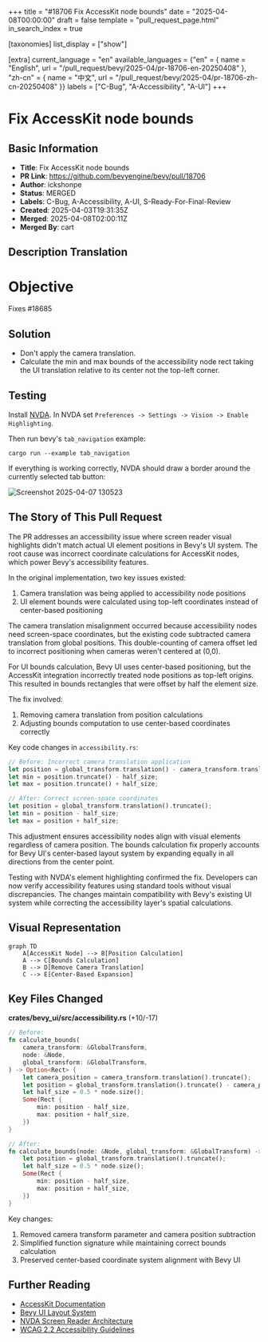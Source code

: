+++
title = "#18706 Fix AccessKit node bounds"
date = "2025-04-08T00:00:00"
draft = false
template = "pull_request_page.html"
in_search_index = true

[taxonomies]
list_display = ["show"]

[extra]
current_language = "en"
available_languages = {"en" = { name = "English", url = "/pull_request/bevy/2025-04/pr-18706-en-20250408" }, "zh-cn" = { name = "中文", url = "/pull_request/bevy/2025-04/pr-18706-zh-cn-20250408" }}
labels = ["C-Bug", "A-Accessibility", "A-UI"]
+++

# Fix AccessKit node bounds

## Basic Information
- **Title**: Fix AccessKit node bounds 
- **PR Link**: https://github.com/bevyengine/bevy/pull/18706
- **Author**: ickshonpe
- **Status**: MERGED
- **Labels**: C-Bug, A-Accessibility, A-UI, S-Ready-For-Final-Review
- **Created**: 2025-04-03T19:31:35Z
- **Merged**: 2025-04-08T02:00:11Z
- **Merged By**: cart

## Description Translation
# Objective

Fixes #18685

## Solution

* Don't apply the camera translation.
* Calculate the min and max bounds of the accessibility node rect taking the UI translation relative to its center not the top-left corner.

## Testing

Install [NVDA](https://www.nvaccess.org/). In NVDA set `Preferences -> Settings -> Vision -> Enable Highlighting`. 

Then run bevy's `tab_navigation` example:
```
cargo run --example tab_navigation
```
If everything is working correctly, NVDA should draw a border around the currently selected tab button:

![Screenshot 2025-04-07 130523](https://github.com/user-attachments/assets/07d9a795-5d55-4b61-9602-2e8917020245)

## The Story of This Pull Request

The PR addresses an accessibility issue where screen reader visual highlights didn't match actual UI element positions in Bevy's UI system. The root cause was incorrect coordinate calculations for AccessKit nodes, which power Bevy's accessibility features.

In the original implementation, two key issues existed:
1. Camera translation was being applied to accessibility node positions
2. UI element bounds were calculated using top-left coordinates instead of center-based positioning

The camera translation misalignment occurred because accessibility nodes need screen-space coordinates, but the existing code subtracted camera translation from global positions. This double-counting of camera offset led to incorrect positioning when cameras weren't centered at (0,0).

For UI bounds calculation, Bevy UI uses center-based positioning, but the AccessKit integration incorrectly treated node positions as top-left origins. This resulted in bounds rectangles that were offset by half the element size.

The fix involved:
1. Removing camera translation from position calculations
2. Adjusting bounds computation to use center-based coordinates correctly

Key code changes in `accessibility.rs`:
```rust
// Before: Incorrect camera translation application
let position = global_transform.translation() - camera_transform.translation();
let min = position.truncate() - half_size;
let max = position.truncate() + half_size;

// After: Correct screen-space coordinates
let position = global_transform.translation().truncate();
let min = position - half_size;
let max = position + half_size;
```

This adjustment ensures accessibility nodes align with visual elements regardless of camera position. The bounds calculation fix properly accounts for Bevy UI's center-based layout system by expanding equally in all directions from the center point.

Testing with NVDA's element highlighting confirmed the fix. Developers can now verify accessibility features using standard tools without visual discrepancies. The changes maintain compatibility with Bevy's existing UI system while correcting the accessibility layer's spatial calculations.

## Visual Representation

```mermaid
graph TD
    A[AccessKit Node] --> B[Position Calculation]
    A --> C[Bounds Calculation]
    B --> D[Remove Camera Translation]
    C --> E[Center-Based Expansion]
```

## Key Files Changed

**crates/bevy_ui/src/accessibility.rs** (+10/-17)
```rust
// Before:
fn calculate_bounds(
    camera_transform: &GlobalTransform,
    node: &Node,
    global_transform: &GlobalTransform,
) -> Option<Rect> {
    let camera_position = camera_transform.translation().truncate();
    let position = global_transform.translation().truncate() - camera_position;
    let half_size = 0.5 * node.size();
    Some(Rect {
        min: position - half_size,
        max: position + half_size,
    })
}

// After:
fn calculate_bounds(node: &Node, global_transform: &GlobalTransform) -> Option<Rect> {
    let position = global_transform.translation().truncate();
    let half_size = 0.5 * node.size();
    Some(Rect {
        min: position - half_size,
        max: position + half_size,
    })
}
```

Key changes:
1. Removed camera transform parameter and camera position subtraction
2. Simplified function signature while maintaining correct bounds calculation
3. Preserved center-based coordinate system alignment with Bevy UI

## Further Reading

- [AccessKit Documentation](https://accesskit.dev/)
- [Bevy UI Layout System](https://bevyengine.org/learn/book/features/ui/)
- [NVDA Screen Reader Architecture](https://www.nvaccess.org/files/nvda/documentation/developerGuide.html)
- [WCAG 2.2 Accessibility Guidelines](https://www.w3.org/TR/WCAG22/)
